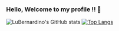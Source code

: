 ### Hello, Welcome to my profile !! 👋



![LuBernardino's GitHub stats](https://github-readme-stats.vercel.app/api?username=lubernardino&show_icons=true&theme=radical)
[![Top Langs](https://github-readme-stats.vercel.app/api/top-langs/?username=lubernardino&layout=compact&theme=radical)](https://github.com/lubernardino/github-readme-stats)

<!--
**LuBernardino/LuBernardino** is a ✨ _special_ ✨ repository because its `README.md` (this file) appears on your GitHub profile.

Here are some ideas to get you started:

- 🔭 I’m currently working on ...
- 🌱 I’m currently learning ...
- 👯 I’m looking to collaborate on ...
- 🤔 I’m looking for help with ...
- 💬 Ask me about ...
- 📫 How to reach me: ...
- 😄 Pronouns: ...
- ⚡ Fun fact: ...
-->
